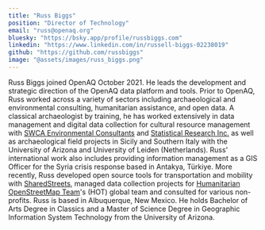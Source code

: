 ```yaml
---
title: "Russ Biggs"
position: "Director of Technology"
email: "russ@openaq.org"
bluesky: "https://bsky.app/profile/russbiggs.com"
linkedin: "https://www.linkedin.com/in/russell-biggs-02238019"
github: "https://github.com/russbiggs"
image: "@assets/images/russ_biggs.png"
---
```


Russ Biggs joined OpenAQ October 2021. He leads the development and strategic
direction of the OpenAQ data platform and tools. Prior to OpenAQ, Russ worked
across a variety of sectors including archaeological and environmental
consulting, humanitarian assistance, and open data. A classical archaeologist by
training, he has worked extensively in data management and digital data
collection for cultural resource management with
[SWCA Environmental Consultants](https://swca.com) and
[Statistical Research Inc.](https://sricrm.com) as well as archaeological field
projects in Sicily and Southern Italy with the University of Arizona and
University of Leiden (Netherlands). Russ' international work also includes
providing information management as a GIS Officer for the Syria crisis response
based in Antakya, Türkiye. More recently, Russ developed open source tools for
transportation and mobility with
[SharedStreets](https://github.com/sharedstreets), managed data collection
projects for [Humanitarian OpenStreetMap Team](https://hotosm.org)'s (HOT)
global team and consulted for various non-profits. Russ is based in Albuquerque,
New Mexico. He holds Bachelor of Arts Degree in Classics and a Master of Science
Degree in Geographic Information System Technology from the University of
Arizona.

